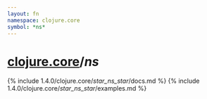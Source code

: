 ```yaml
---
layout: fn
namespace: clojure.core
symbol: *ns*
---
```


# [clojure.core](../)/*ns*

{% include 1.4.0/clojure.core/_star_ns_star_/docs.md %}
{% include 1.4.0/clojure.core/_star_ns_star_/examples.md %}

